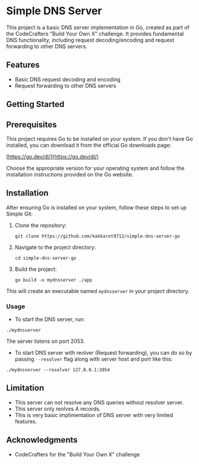 # Simple DNS Server

This project is a basic DNS server implementation in Go, created as part of the CodeCrafters "Build Your Own X" challenge. It provides fundamental DNS functionality, including request decoding/encoding and request forwarding to other DNS servers.

## Features

- Basic DNS request decoding and encoding
- Request forwarding to other DNS servers

## Getting Started

## Prerequisites

This project requires Go to be installed on your system. If you don't have Go installed, you can download it from the official Go downloads page:

[https://go.dev/dl/](https://go.dev/dl/)

Choose the appropriate version for your operating system and follow the installation instructions provided on the Go website.

## Installation

After ensuring Go is installed on your system, follow these steps to set up Simple Git:

1. Clone the repository:
   ```
   git clone https://github.com/kakkarot9712/simple-dns-server-go
   ```

2. Navigate to the project directory:
   ```
   cd simple-dns-server-go
   ```

3. Build the project:
   ```
   go build -o mydnsserver ./app
   ```

This will create an executable named `mydnsserver` in your project directory.

### Usage

- To start the DNS server, run:
```
./mydnsserver
```
The server listens on port 2053.

- To start DNS server with reolver (Request forwarding), you can do so by passing `--resolver` flag along with server host and port like this:
```
./mydnsserver --resolver 127.0.0.1:2054
```

## Limitation

- This server can not resolve any DNS queries without resolver server.
- This server only reolves A records.
- This is very basic implimentation of DNS server with very limited features.

## Acknowledgments

- CodeCrafters for the "Build Your Own X" challenge